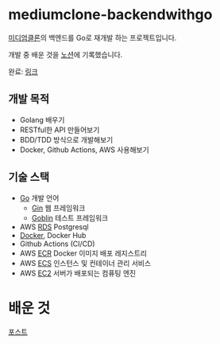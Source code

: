 # mediumclone-backendwithgo
[미디엄클론](https://github.com/json9512/mediumclone)의 백엔드를 Go로 재개발 하는 프로젝트입니다.


개발 중 배운 것을 [노션](https://www.notion.so/2021-04-08-Medium-06392aa469874185aa3408a668d1eb70)에 기록했습니다.

완료: [링크](http://13.209.10.141:3005/swagger/index.html)

## 개발 목적
- Golang 배우기
- RESTful한 API 만들어보기
- BDD/TDD 방식으로 개발해보기
- Docker, Github Actions, AWS 사용해보기

## 기술 스택
- [Go](https://golang.org/) 개발 언어
    - [Gin](https://github.com/gin-gonic/gin) 웹 프레임워크
    - [Goblin](https://github.com/franela/goblin) 테스트 프레임워크
- AWS [RDS](https://aws.amazon.com/ko/rds/) Postgresql
- [Docker](https://www.docker.com/), Docker Hub
- Github Actions (CI/CD)
- AWS [ECR](https://aws.amazon.com/ko/ecr/) Docker 이미지 배포 레지스트리
- AWS [ECS](https://aws.amazon.com/ko/ecs/) 인스턴스 및 컨테이너 관리 서비스
- AWS [EC2](https://aws.amazon.com/ko/ec2/) 서버가 배포되는 컴퓨팅 엔진

# 배운 것
[포스트](https://www.notion.so/2021-04-08-Medium-06392aa469874185aa3408a668d1eb70)
